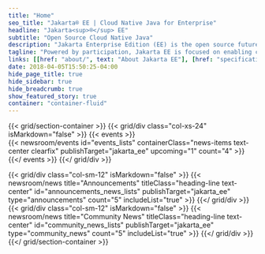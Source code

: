 ```yaml
---
title: "Home"
seo_title: "Jakarta® EE | Cloud Native Java for Enterprise"
headline: "Jakarta<sup>®</sup> EE"
subtitle: "Open Source Cloud Native Java"
description: "Jakarta Enterprise Edition (EE) is the open source future of cloud native Java. Protect your investments in Java EE and modernize your enterprise applications."
tagline: "Powered by participation, Jakarta EE is focused on enabling community-driven collaboration and open innovation for the cloud. Build modern and portable enterprise applications and protect your investments in Java EE."
links: [[href: "about/", text: "About Jakarta EE"], [href: "specifications/", text: "Specifications"], [href: "membership/", text: "Join Us"]]
date: 2018-04-05T15:50:25-04:00
hide_page_title: true
hide_sidebar: true
hide_breadcrumb: true
show_featured_story: true
container: "container-fluid"
---
```



{{< grid/section-container >}}
  {{< grid/div class="col-xs-24" isMarkdown="false" >}}
    {{< events >}}    
      {{< newsroom/events
          id="events_lists" 
          containerClass="news-items text-center clearfix"
          publishTarget="jakarta_ee"
          upcoming="1"
          count="4" >}}
    {{</ events >}}
  {{</ grid/div >}}

  {{< grid/div class="col-sm-12" isMarkdown="false" >}}
    {{< newsroom/news
          title="Announcements"
          titleClass="heading-line text-center"
          id="announcements_news_lists" 
          publishTarget="jakarta_ee"
          type="announcements"
          count="5"
          includeList="true" >}}
  {{</ grid/div >}}
  {{< grid/div class="col-sm-12" isMarkdown="false" >}} 
    {{< newsroom/news
          title="Community News"
          titleClass="heading-line text-center"
          id="community_news_lists" 
          publishTarget="jakarta_ee"
          type="community_news"
          count="5"
          includeList="true" >}}
  {{</ grid/div >}}
{{</ grid/section-container >}}
